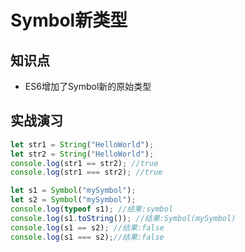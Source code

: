 Symbol新类型
===========

## 知识点

* ES6增加了Symbol新的原始类型

## 实战演习

~~~js
let str1 = String("HelloWorld");
let str2 = String("HelloWorld");
console.log(str1 == str2); //true
console.log(str1 === str2); //true

let s1 = Symbol("mySymbol");
let s2 = Symbol("mySymbol");
console.log(typeof s1); //结果:symbol
console.log(s1.toString()); //结果:Symbol(mySymbol)
console.log(s1 == s2); //结果:false
console.log(s1 === s2);//结果:false
~~~
